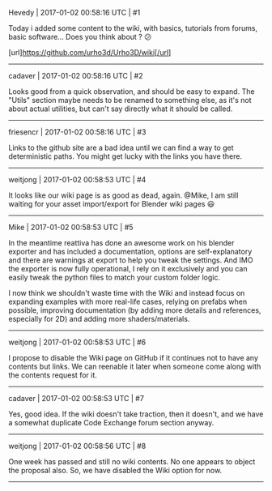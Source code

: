 Hevedy | 2017-01-02 00:58:16 UTC | #1

Today i added some content to the wiki, with basics, tutorials from forums, basic software...
Does you think about ?  :confused: 

[url]https://github.com/urho3d/Urho3D/wiki[/url]

-------------------------

cadaver | 2017-01-02 00:58:16 UTC | #2

Looks good from a quick observation, and should be easy to expand. The "Utils" section maybe needs to be renamed to something else, as it's not about actual utilities, but can't say directly what it should be called.

-------------------------

friesencr | 2017-01-02 00:58:16 UTC | #3

Links to the github site are a bad idea until we can find a way to get deterministic paths.  You might get lucky with the links you have there.

-------------------------

weitjong | 2017-01-02 00:58:53 UTC | #4

It looks like our wiki page is as good as dead, again. @Mike, I am still waiting for your asset import/export for Blender wiki pages  :smiley:

-------------------------

Mike | 2017-01-02 00:58:53 UTC | #5

In the meantime reattiva has done an awesome work on his blender exporter and has included a documentation, options are self-explanatory and there are warnings at export to help you tweak the settings. And IMO the exporter is now fully operational, I rely on it exclusively and you can easily tweak the python files to match your custom folder logic.

I now think we shouldn't waste time with the Wiki and instead focus on expanding examples with more real-life cases, relying on prefabs when possible, improving documentation (by adding more details and references, especially for 2D) and adding more shaders/materials.

-------------------------

weitjong | 2017-01-02 00:58:53 UTC | #6

I propose to disable the Wiki page on GitHub if it continues not to have any contents but links. We can reenable it later when someone  come along with the contents request for it.

-------------------------

cadaver | 2017-01-02 00:58:53 UTC | #7

Yes, good idea. If the wiki doesn't take traction, then it doesn't, and we have a somewhat duplicate Code Exchange forum section anyway.

-------------------------

weitjong | 2017-01-02 00:58:56 UTC | #8

One week has passed and still no wiki contents. No one appears to object the proposal also. So, we have disabled the Wiki option for now.

-------------------------

